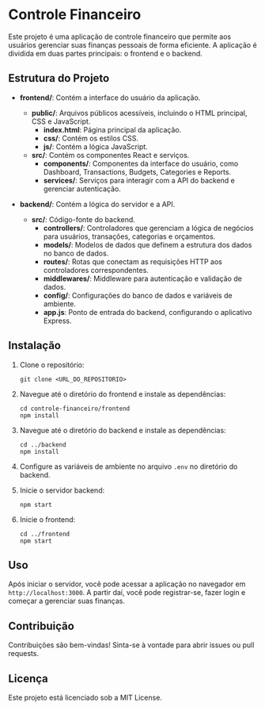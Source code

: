 # Controle Financeiro

Este projeto é uma aplicação de controle financeiro que permite aos usuários gerenciar suas finanças pessoais de forma eficiente. A aplicação é dividida em duas partes principais: o frontend e o backend.

## Estrutura do Projeto

- **frontend/**: Contém a interface do usuário da aplicação.
  - **public/**: Arquivos públicos acessíveis, incluindo o HTML principal, CSS e JavaScript.
    - **index.html**: Página principal da aplicação.
    - **css/**: Contém os estilos CSS.
    - **js/**: Contém a lógica JavaScript.
  - **src/**: Contém os componentes React e serviços.
    - **components/**: Componentes da interface do usuário, como Dashboard, Transactions, Budgets, Categories e Reports.
    - **services/**: Serviços para interagir com a API do backend e gerenciar autenticação.

- **backend/**: Contém a lógica do servidor e a API.
  - **src/**: Código-fonte do backend.
    - **controllers/**: Controladores que gerenciam a lógica de negócios para usuários, transações, categorias e orçamentos.
    - **models/**: Modelos de dados que definem a estrutura dos dados no banco de dados.
    - **routes/**: Rotas que conectam as requisições HTTP aos controladores correspondentes.
    - **middlewares/**: Middleware para autenticação e validação de dados.
    - **config/**: Configurações do banco de dados e variáveis de ambiente.
    - **app.js**: Ponto de entrada do backend, configurando o aplicativo Express.

## Instalação

1. Clone o repositório:
   ```
   git clone <URL_DO_REPOSITORIO>
   ```

2. Navegue até o diretório do frontend e instale as dependências:
   ```
   cd controle-financeiro/frontend
   npm install
   ```

3. Navegue até o diretório do backend e instale as dependências:
   ```
   cd ../backend
   npm install
   ```

4. Configure as variáveis de ambiente no arquivo `.env` no diretório do backend.

5. Inicie o servidor backend:
   ```
   npm start
   ```

6. Inicie o frontend:
   ```
   cd ../frontend
   npm start
   ```

## Uso

Após iniciar o servidor, você pode acessar a aplicação no navegador em `http://localhost:3000`. A partir daí, você pode registrar-se, fazer login e começar a gerenciar suas finanças.

## Contribuição

Contribuições são bem-vindas! Sinta-se à vontade para abrir issues ou pull requests.

## Licença

Este projeto está licenciado sob a MIT License.
